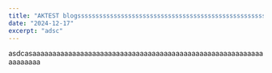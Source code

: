 ```yaml
---
title: "AKTEST blogssssssssssssssssssssssssssssssssssssssssssssssssssssssssssssssssssssssssssssssssssssssssss"
date: "2024-12-17"
excerpt: "adsc"
---
```


asdcasaaaaaaaaaaaaaaaaaaaaaaaaaaaaaaaaaaaaaaaaaaaaaaaaaaaaaaaaaaaaaaaaaa
